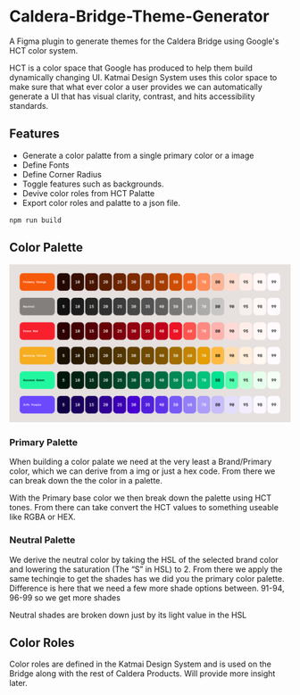 # Caldera-Bridge-Theme-Generator
A Figma plugin to generate themes for the Caldera Bridge using Google's HCT color system.


HCT is a color space that Google has produced to help them build dynamically changing UI. Katmai Design System uses this color space to make sure that what ever color a user provides we can automatically generate a UI that has visual clarity, contrast, and hits accessibility standards.

## Features
- Generate a color palatte from a single primary color or a image
- Define Fonts
- Define Corner Radius
- Toggle features such as backgrounds.
- Devive color roles from HCT Palatte
- Export color roles and palatte to a json file.

```
npm run build
```

## Color Palette

![Color Palette](palette.png)
### Primary Palette

When building a color palate we need at the very least a Brand/Primary color, which we can derive from a img or just a hex code. From there we can break down the the color in a palette.

With the Primary base color we then break down the palette using HCT tones. From there can take convert the HCT values to something useable like RGBA or HEX.

### Neutral Palette

We derive the neutral color by taking the HSL of the selected brand color and lowering the saturation (The “S” in HSL) to 2.  From there we apply the same techinqie to get the shades has we did you the primary color palette. Difference is here that we need a few more shade options between. 91-94, 96-99 so we get more shades 

Neutral shades are broken down just by its light value in the HSL 


## Color Roles
Color roles are defined in the Katmai Design System and is used on the Bridge along with the rest of Caldera Products. Will provide more insight later. 


